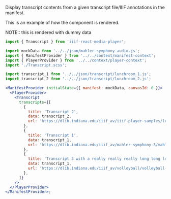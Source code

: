 Display transcript contents from a given transcript file/IIIF annotations in the manifest.

This is an example of how the component is rendered.

NOTE:: this is rendered with dummy data

```js static
import { Transcript } from 'iiif-react-media-player';
```

```jsx inside Markdown
import mockData from '../../json/mahler-symphony-audio.js';
import { ManifestProvider } from '../../context/manifest-context';
import { PlayerProvider } from '../../context/player-context';
import './Transcript.scss';

import transcript_1 from '../../json/transcript/lunchroom_1.js';
import transcript_2 from '../../json/transcript/lunchroom_2.js';

<ManifestProvider initialState={{ manifest: mockData, canvasId: 0 }}>
  <PlayerProvider>
    <Transcript
      transcripts={[
        {
          title: 'Transcript 2',
          data: transcript_2,
          url: 'https://dlib.indiana.edu/iiif_av/iiif-player-samples/lunchroom-manners.json',
        },
        {
          title: 'Transcript 1',
          data: transcript_1,
          url: 'https://dlib.indiana.edu/iiif_av/mahler-symphony-3/mahler-symphony-3.json',
        },
        {
          title: 'Transcript 3 with a really really really long long long name',
          data: transcript_1,
          url: 'https://dlib.indiana.edu/iiif_av/volleyball/volleyball-for-boys.json',
        },
      ]}
    />
  </PlayerProvider>
</ManifestProvider>;
```
